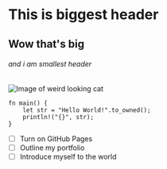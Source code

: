 # This is biggest header
## Wow that's big
###### and i am smallest header

![Image of weird looking cat](https://octodex.github.com/images/yaktocat.png)

```
fn main() {
    let str = "Hello World!".to_owned();
    println!("{}", str);
}
```

- [ ]  Turn on GitHub Pages
- [ ] Outline my portfolio
- [ ] Introduce myself to the world
